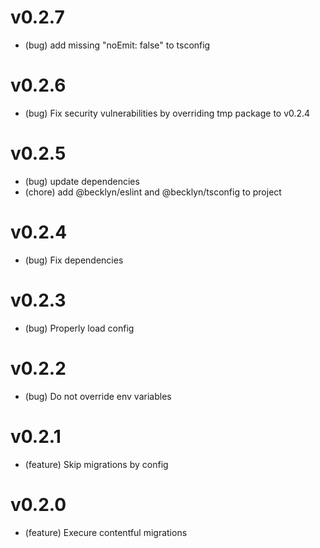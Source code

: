 # v0.2.7

- (bug) add missing "noEmit: false" to tsconfig

# v0.2.6

- (bug) Fix security vulnerabilities by overriding tmp package to v0.2.4

# v0.2.5

- (bug) update dependencies
- (chore) add @becklyn/eslint and @becklyn/tsconfig to project

# v0.2.4

- (bug) Fix dependencies

# v0.2.3

- (bug) Properly load config

# v0.2.2

- (bug) Do not override env variables

# v0.2.1

- (feature) Skip migrations by config

# v0.2.0

- (feature) Execure contentful migrations
